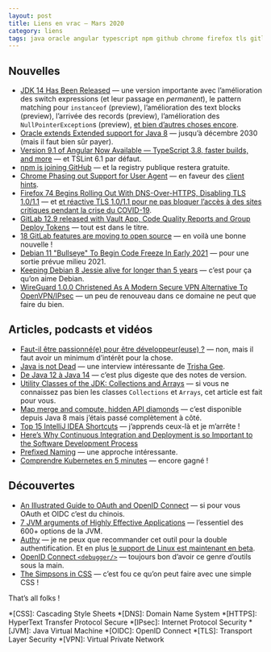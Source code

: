 ```yaml
---
layout: post
title: Liens en vrac — Mars 2020
category: liens
tags: java oracle angular typescript npm github chrome firefox tls gitlab debian wireguard vpn intellij-idea ci/cd kubernetes oauth oidc jvm authy 2fa css
---
```


## Nouvelles
* [JDK 14 Has Been Released](https://blogs.oracle.com/thejavatutorials/jdk-14-has-been-released)
  — une version importante avec l’amélioration des switch expressions (et leur passage en
    _permanent_), le pattern matching pour `instanceof` (preview), l’amélioration des text blocks
    (preview), l’arrivée des records (preview), l’amélioration des `NullPointerException`s
    (preview), [et bien d’autres choses encore](https://www.azul.com/whats-new-in-jdk14-latest-release/).
* [Oracle extends Extended support for Java 8](https://www.infoworld.com/article/3532358/oracle-extends-extended-support-for-java-8.html)
  — jusqu’à décembre 2030 (mais il faut bien sûr payer).
* [Version 9.1 of Angular Now Available — TypeScript 3.8, faster builds, and more](https://blog.angular.io/version-9-1-of-angular-now-available-typescript-3-8-faster-builds-and-more-eb292f989428)
  — et TSLint 6.1 par défaut.
* [npm is joining GitHub](https://github.blog/2020-03-16-npm-is-joining-github/)
  — et la registry publique restera gratuite.
* [Chrome Phasing out Support for User Agent](https://www.infoq.com/news/2020/03/chrome-phasing-user-agent/)
  — en faveur des [client hints](https://github.com/WICG/ua-client-hints).
* [Firefox 74 Begins Rolling Out With DNS-Over-HTTPS, Disabling TLS 1.0/1.1](https://www.phoronix.com/scan.php?page=news_item&px=Firefox-74-Released)
  — et [et réactive TLS 1.0/1.1 pour ne pas bloquer l’accès à des sites critiques pendant la crise du
    COVID-19](https://www.mozilla.org/en-US/firefox/74.0/releasenotes/).
* [GitLab 12.9 released with Vault App, Code Quality Reports and Group Deploy Tokens](https://about.gitlab.com/releases/2020/03/22/gitlab-12-9-released/)
  — tout est dans le titre.
* [18 GitLab features are moving to open source](https://about.gitlab.com/blog/2020/03/30/new-features-to-core/)
  — en voilà une bonne nouvelle !
* [Debian 11 "Bullseye" To Begin Code Freeze In Early 2021](https://www.phoronix.com/scan.php?page=news_item&px=Debian-11-2021-Code-Freezes)
  — pour une sortie prévue milieu 2021.
* [Keeping Debian 8 Jessie alive for longer than 5 years](https://raphaelhertzog.com/2020/03/11/keeping-debian-8-jessie-alive-for-longer-than-5-years/)
  — c’est pour ça qu’on aime Debian.
* [WireGuard 1.0.0 Christened As A Modern Secure VPN Alternative To OpenVPN/IPsec](https://www.phoronix.com/scan.php?page=news_item&px=WireGuard-1.0.0-Released)
  — un peu de renouveau dans ce domaine ne peut que faire du bien.

## Articles, podcasts et vidéos
* [Faut-il être passionné(e) pour être développeur(euse) ?](https://www.jesuisundev.com/passion-developpeur/)
  — non, mais il faut avoir un minimum d’intérêt pour la chose.
* [Java is not Dead](https://nofluffjuststuff.com/podcast/1/java_is_not_dead)
  — une interview intéressante de [Trisha Gee](https://trishagee.github.io/).
* [De Java 12 à Java 14](https://blog.zenika.com/2020/03/26/de-java-12-a-java-14/)
  — c’est plus digeste que des notes de version.
* [Utility Classes of the JDK: Collections and Arrays](https://medium.com/better-programming/utility-classes-of-the-jdk-collections-and-arrays-cc07dbcb8586)
  — si vous ne connaissez pas bien les classes `Collections` et `Arrays`, cet article est fait pour
    vous.
* [Map merge and compute, hidden API diamonds](https://blog.frankel.ch/map-merge-compute/)
  — c’est disponible depuis Java 8 mais j’étais passé complètement à côté.
* [Top 15 IntelliJ IDEA Shortcuts](https://blog.jetbrains.com/idea/2020/03/top-15-intellij-idea-shortcuts/)
  — j’apprends ceux-là et je m’arrête !
* [Here’s Why Continuous Integration and Deployment is so Important to the Software Development Process](https://levelup.gitconnected.com/heres-why-continuous-integration-and-deployment-is-so-important-to-the-software-development-c0caeead5881)
* [Prefixed Naming](https://www.yegor256.com/2020/03/03/prefixed-naming.html)
  — une approche intéressante.
* [Comprendre Kubernetes en 5 minutes](https://www.jesuisundev.com/comprendre-kubernetes-en-5-minutes/)
  — encore gagné !

## Découvertes
* [An Illustrated Guide to OAuth and OpenID Connect](https://developer.okta.com/blog/2019/10/21/illustrated-guide-to-oauth-and-oidc)
  — si pour vous OAuth et OIDC c’est du chinois.
* [7 JVM arguments of Highly Effective Applications](https://www.javacodegeeks.com/2020/03/7-jvm-arguments-of-highly-effective-applications.html)
  — l’essentiel des 600+ options de la JVM.
* [Authy](https://authy.com)
  — je ne peux que recommander cet outil pour la double authentification. Et en plus [le support de
    Linux est maintenant en beta](https://authy.com/blog/authy-desktop-now-available-in-beta-for-linux/).
* [OpenID Connect `<debugger/>`](https://oidcdebugger.com/)
  — toujours bon d’avoir ce genre d’outils sous la main.
* [The Simpsons in CSS](https://pattle.github.io/simpsons-in-css/)
  — c’est fou ce qu’on peut faire avec une simple CSS !

That’s all folks !

*[CSS]: Cascading Style Sheets
*[DNS]: Domain Name System
*[HTTPS]: HyperText Transfer Protocol Secure
*[IPsec]: Internet Protocol Security
*[JVM]: Java Virtual Machine
*[OIDC]: OpenID Connect
*[TLS]: Transport Layer Security
*[VPN]: Virtual Private Network
